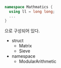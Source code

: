 ```C++
namespace Mathmatics {
  using ll = long long;
  ...
}
```
으로 구성되어 있다.
* struct
  - Matrix<T>
  - Sieve
* namespace
  - ModularArithmetic
